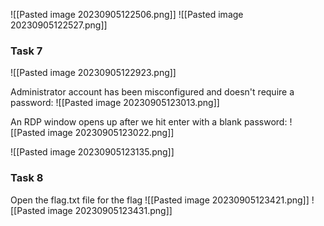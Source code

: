 ![[Pasted image 20230905122506.png]]
![[Pasted image 20230905122527.png]]

### Task 7
![[Pasted image 20230905122923.png]]

Administrator account has been misconfigured and doesn't require a password:
![[Pasted image 20230905123013.png]]

An RDP window opens up after we hit enter with a blank password:
![[Pasted image 20230905123022.png]]

![[Pasted image 20230905123135.png]]

### Task 8
Open the flag.txt file for the flag
![[Pasted image 20230905123421.png]]
![[Pasted image 20230905123431.png]]